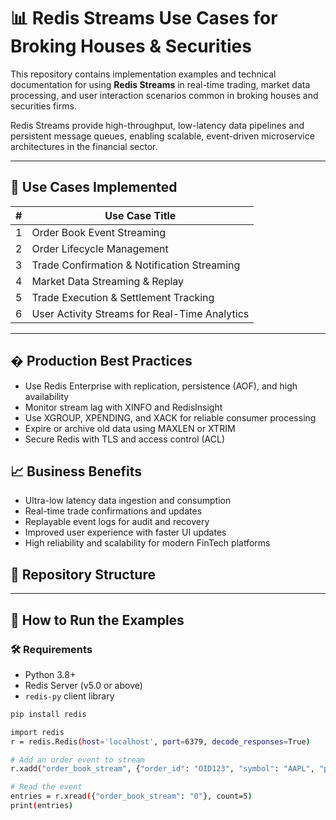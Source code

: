 # 📊 Redis Streams Use Cases for Broking Houses & Securities

This repository contains implementation examples and technical documentation for using **Redis Streams** in real-time trading, market data processing, and user interaction scenarios common in broking houses and securities firms.

Redis Streams provide high-throughput, low-latency data pipelines and persistent message queues, enabling scalable, event-driven microservice architectures in the financial sector.

---

## 🚀 Use Cases Implemented

| # | Use Case Title |
|---|----------------|
| 1 | Order Book Event Streaming |
| 2 | Order Lifecycle Management |
| 3 | Trade Confirmation & Notification Streaming |
| 4 | Market Data Streaming & Replay |
| 5 | Trade Execution & Settlement Tracking |
| 6 | User Activity Streams for Real-Time Analytics |

---
## �️ Production Best Practices
- Use Redis Enterprise with replication, persistence (AOF), and high availability
- Monitor stream lag with XINFO and RedisInsight
- Use XGROUP, XPENDING, and XACK for reliable consumer processing
- Expire or archive old data using MAXLEN or XTRIM
- Secure Redis with TLS and access control (ACL)

## 📈 Business Benefits
- Ultra-low latency data ingestion and consumption
- Real-time trade confirmations and updates
- Replayable event logs for audit and recovery
- Improved user experience with faster UI updates
- High reliability and scalability for modern FinTech platforms


## 📂 Repository Structure

---

## 🧪 How to Run the Examples

### 🛠 Requirements

- Python 3.8+
- Redis Server (v5.0 or above)
- `redis-py` client library

```bash
pip install redis
```

```bash
import redis
r = redis.Redis(host='localhost', port=6379, decode_responses=True)

# Add an order event to stream
r.xadd("order_book_stream", {"order_id": "OID123", "symbol": "AAPL", "price": "202.5", "qty": "50"})

# Read the event
entries = r.xread({"order_book_stream": "0"}, count=5)
print(entries)
```
